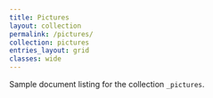 ```yaml
---
title: Pictures
layout: collection
permalink: /pictures/
collection: pictures
entries_layout: grid
classes: wide
---
```


Sample document listing for the collection `_pictures`.